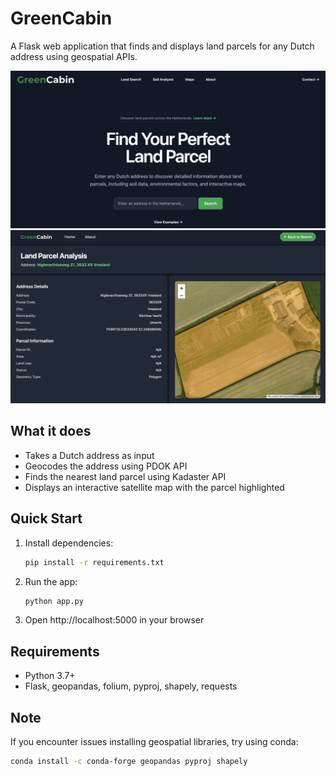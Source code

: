 # GreenCabin

A Flask web application that finds and displays land parcels for any Dutch address using geospatial APIs.

![GreenCabin background](static/assets/intro.png)
![GreenCabin background](static/assets/dashboard.png)


## What it does

- Takes a Dutch address as input
- Geocodes the address using PDOK API
- Finds the nearest land parcel using Kadaster API
- Displays an interactive satellite map with the parcel highlighted

## Quick Start

1. Install dependencies:
   ```bash
   pip install -r requirements.txt
   ```

2. Run the app:
   ```bash
   python app.py
   ```

3. Open http://localhost:5000 in your browser

## Requirements

- Python 3.7+
- Flask, geopandas, folium, pyproj, shapely, requests

## Note

If you encounter issues installing geospatial libraries, try using conda:
```bash
conda install -c conda-forge geopandas pyproj shapely
```

